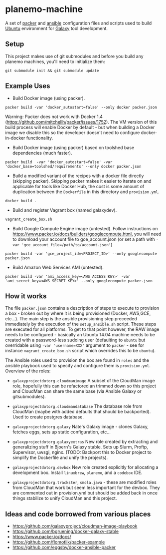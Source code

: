planemo-machine
=====================

A set of [packer](http://packer.io) and
[ansible](http://www.ansible.com/) configuration files and scripts
used to build [Ubuntu](http://www.ubuntu.com/) environment for
[Galaxy](http://galaxyproject.org) tool development.


Setup
-----------------------

This project makes use of git submodules and before you build any planemo
machines, you'll need to initialize them:

``git submodule init && git submodule update``



Example Uses
-----------------------

 * Build Docker image (using packer).

``packer build -var 'docker_autostart=false' --only docker packer.json``

Warning: Packer does not work with Docker 1.4
(https://github.com/mitchellh/packer/issues/1752). The VM version of this
build process will enable Docker by default - but when building a Docker image
we disable this so the developer doesn't need to configure docker-in-docker
functionality.

 * Build Docker image (using packer) based on toolshed base dependencies (much faster).

``packer build  -var 'docker_autostart=false' -var 'docker_base=toolshed/requirements' --only docker packer.json``

 * Build a modified variant of the recipes with a docker file directly
     (skipping packer). Skipping packer makes it easier to iterate on and applicable
     for tools like Docker Hub, the cost is some amount of duplication between
     the ``Dockerfile`` in this directory and ``provision.yml``.

``docker build .``

 * Build and register Vagrant box (named galaxydev).

``vagrant_create_box.sh``

 * Build Google Compute Engine image (untested). Follow instructions on
     https://www.packer.io/docs/builders/googlecompute.html, you will
     need to download your account file to gce_account.json (or set a
     path with ``-var 'gce_account_file=/path/to/account.json'``)

``packer build -var 'gce_project_id=<PROJECT_ID>' --only googlecompute packer.json``

 * Build Amazon Web Services AMI (untested).

``packer build -var 'ami_access_key=<AWS ACCESS KEY>' -var 'ami_secret_key=<AWS SECRET KEY>' --only googlecompute packer.json``

How it works
------------

The file ``packer.json`` contains a description of steps to execute to
provision a box - broken out by where it is being provisioned (Docker,
AWS,GCE, etc...). The main step is the ansible provisioning step preceeded
immediately by the execution of the ``setup_ansible.sh`` script. These steps
are executed for all platforms. To get to that point however, the RAW image
needs to be configured - basically an Ubuntu 14.04 machine needs to be created
with a password-less sudoing user (defaulting to ``ubuntu`` but overridable
using ``-var 'username=XXX'`` argument to ``packer`` - see for instance
``vagrant_create_box.sh`` script which overrides this to be ``ubuntu``).

The Ansible roles used to provision the box are found in ``roles`` and the
ansible playbook used to specify and configure them is ``provision.yml``.
Overview of the roles:

 * ``galaxyprojectdotorg.cloudmanimage`` A subset of the CloudMan image role,
   hopefully this can be refactored an trimmed down so this project and
   CloudMan can share the same base (via Ansible Galaxy or gitsubmodules).
 * ``galaxyprojectdotorg.cloudmandatabase`` The database role from CloudMan
   (maybe with added defaults that should be backported). Used to create
   postgres database.
 * ``galaxyprojectdotorg.galaxy`` Nate's Galaxy image - clones Galaxy, fetches
   eggs, sets up static configuration, etc...
 * ``galaxyprojectdotorg.galaxyextras`` New role created by extracting and
   generalizing stuff in Bjoern's Galaxy stable. Sets up Slurm, Proftp,
   Supervisor, uwsgi, nginx. (TODO: Backport this to Docker project to
   simplify the Dockerfile and unify the projects).
 * ``galaxyprojectdotorg.devbox`` New role created explicitly for allocating
   a development box. Install ``linuxbrew``, ``planemo``, and a ``codebox``
   IDE.

 * ``galaxyprojectdotorg.trackster``, ``smola.java`` - these are modified roles
   from CloudMan that work but seem less important for the devbox. They are
   commented out in provision.yml but should be added back in once things
   stabilize to unify CloudMan and this project.

Ideas and code borrowed from various places
-------------------------------------------

 * https://github.com/galaxyproject/cloudman-image-playbook
 * https://github.com/bgruening/docker-galaxy-stable
 * https://www.packer.io/docs/
 * https://github.com/flomotlik/packer-example
 * https://github.com/eggsby/docker-ansible-packer

